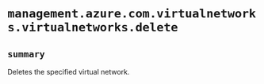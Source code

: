 # `management.azure.com.virtualnetworks.virtualnetworks.delete`

## `summary`
Deletes the specified virtual network.


